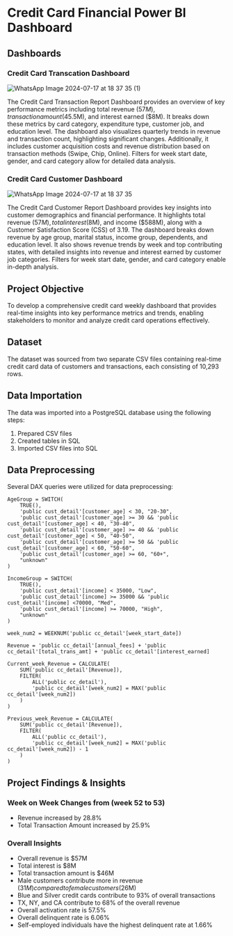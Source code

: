 # Credit Card Financial Power BI Dashboard

## Dashboards

### Credit Card Transcation Dashboard
![WhatsApp Image 2024-07-17 at 18 37 35 (1)](https://github.com/user-attachments/assets/f461d0df-cca7-4a38-a5a2-b32967f6c77e)

The Credit Card Transaction Report Dashboard provides an overview of key performance metrics including total revenue ($57M), transaction amount ($45.5M), and interest earned ($8M). It breaks down these metrics by card category, expenditure type, customer job, and education level. The dashboard also visualizes quarterly trends in revenue and transaction count, highlighting significant changes. Additionally, it includes customer acquisition costs and revenue distribution based on transaction methods (Swipe, Chip, Online). Filters for week start date, gender, and card category allow for detailed data analysis.

### Credit Card Customer Dashboard
![WhatsApp Image 2024-07-17 at 18 37 35](https://github.com/user-attachments/assets/e6c36d2c-0691-4fda-8bee-bdd890c2fe3f)

The Credit Card Customer Report Dashboard provides key insights into customer demographics and financial performance. It highlights total revenue ($57M), total interest ($8M), and income ($588M), along with a Customer Satisfaction Score (CSS) of 3.19. The dashboard breaks down revenue by age group, marital status, income group, dependents, and education level. It also shows revenue trends by week and top contributing states, with detailed insights into revenue and interest earned by customer job categories. Filters for week start date, gender, and card category enable in-depth analysis.


## Project Objective

To develop a comprehensive credit card weekly dashboard that provides real-time insights into key performance metrics and trends, enabling stakeholders to monitor and analyze credit card operations effectively.

## Dataset

The dataset was sourced from two separate CSV files containing real-time credit card data of customers and transactions, each consisting of 10,293 rows.

## Data Importation

The data was imported into a PostgreSQL database using the following steps:

1. Prepared CSV files
2. Created tables in SQL
3. Imported CSV files into SQL

## Data Preprocessing

Several DAX queries were utilized for data preprocessing:

```DAX
AgeGroup = SWITCH(
    TRUE(),
    'public cust_detail'[customer_age] < 30, "20-30",
    'public cust_detail'[customer_age] >= 30 && 'public cust_detail'[customer_age] < 40, "30-40",
    'public cust_detail'[customer_age] >= 40 && 'public cust_detail'[customer_age] < 50, "40-50",
    'public cust_detail'[customer_age] >= 50 && 'public cust_detail'[customer_age] < 60, "50-60",
    'public cust_detail'[customer_age] >= 60, "60+",
    "unknown"
)

IncomeGroup = SWITCH(
    TRUE(),
    'public cust_detail'[income] < 35000, "Low",
    'public cust_detail'[income] >= 35000 && 'public cust_detail'[income] <70000, "Med",
    'public cust_detail'[income] >= 70000, "High",
    "unknown"
)

week_num2 = WEEKNUM('public cc_detail'[week_start_date])

Revenue = 'public cc_detail'[annual_fees] + 'public cc_detail'[total_trans_amt] + 'public cc_detail'[interest_earned]

Current_week_Revenue = CALCULATE(
    SUM('public cc_detail'[Revenue]),
    FILTER(
        ALL('public cc_detail'),
        'public cc_detail'[week_num2] = MAX('public cc_detail'[week_num2])
    )
)

Previous_week_Revenue = CALCULATE(
    SUM('public cc_detail'[Revenue]),
    FILTER(
        ALL('public cc_detail'),
        'public cc_detail'[week_num2] = MAX('public cc_detail'[week_num2]) - 1
    )
)
```

## Project Findings & Insights

### Week on Week Changes from (week 52 to 53)

- Revenue increased by 28.8%
- Total Transaction Amount increased by 25.9%

### Overall Insights

- Overall revenue is $57M
- Total interest is $8M
- Total transaction amount is $46M
- Male customers contribute more in revenue ($31M) compared to female customers ($26M)
- Blue and Silver credit cards contribute to 93% of overall transactions
- TX, NY, and CA contribute to 68% of the overall revenue
- Overall activation rate is 57.5%
- Overall delinquent rate is 6.06%
- Self-employed individuals have the highest delinquent rate at 1.66%
